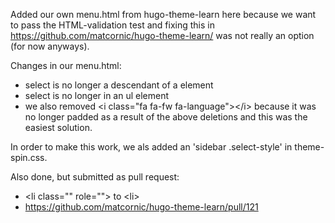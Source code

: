 Added our own menu.html from hugo-theme-learn here because we want to pass 
the HTML-validation test and fixing this in https://github.com/matcornic/hugo-theme-learn/
was not really an option (for now anyways).

Changes in our menu.html:
* select is no longer a descendant of a element
* select is no longer in an ul element
* we also removed &lt;i class="fa fa-fw fa-language"&gt;&lt;/i&gt; because it was no longer padded as a result of the above deletions and this was the easiest solution.

In order to make this work, we als added an 'sidebar .select-style' in
theme-spin.css.

Also done, but submitted as pull request:
* &lt;li class="" role=""&gt; to &lt;li&gt;
* https://github.com/matcornic/hugo-theme-learn/pull/121


 
